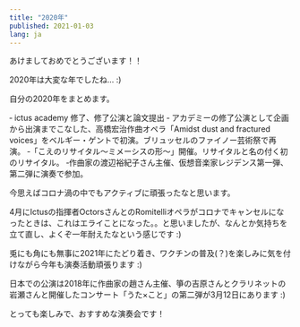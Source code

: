 ```yaml
---
title: "2020年"
published: 2021-01-03
lang: ja
---
```


あけましておめでとうございます！！


2020年は大変な年でしたね... :)

自分の2020年をまとめます。


‐ ictus academy 修了、修了公演と論文提出
‐ アカデミーの修了公演として企画から出演までこなした、高橋宏治作曲オペラ「Amidst dust and fractured voices」をベルギー・ゲントで初演。ブリュッセルのファイノー芸術祭で再演。
‐「こえのリサイタル～ミメーシスの形～」開催。リサイタルと名の付く初のリサイタル。
‐作曲家の渡辺裕紀子さん主催、仮想音楽家レジデンス第一弾、第二弾に演奏で参加。


今思えばコロナ渦の中でもアクティブに頑張ったなと思います。


4月にIctusの指揮者OctorsさんとのRomitelliオペラがコロナでキャンセルになったときは、これはエライことになった。。と思いましたが、なんとか気持ちを立て直し、よくぞ一年耐えたなという感じです :)

兎にも角にも無事に2021年にたどり着き、ワクチンの普及(？)を楽しみに気を付けながら今年も演奏活動頑張ります :)


日本での公演は2018年に作曲家の趙さん主催、箏の吉原さんとクラリネットの岩瀬さんと開催したコンサート「うた×こと」の第二弾が3月12日にあります :)


とっても楽しみで、おすすめな演奏会です！
